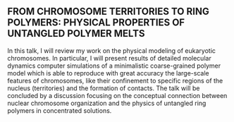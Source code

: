 ## FROM CHROMOSOME TERRITORIES TO RING POLYMERS: PHYSICAL PROPERTIES OF UNTANGLED POLYMER MELTS


In this talk, I will review my work on the physical modeling of eukaryotic chromosomes. In particular, I will present results of detailed molecular dynamics computer simulations of a minimalistic coarse-grained polymer model which is able to reproduce with great accuracy the large-scale features of chromosomes, like their confinement to specific regions of the nucleus (territories) and the formation of contacts.
The talk will be concluded by a discussion focusing on the conceptual connection between nuclear chromosome organization and the physics of untangled ring polymers in concentrated solutions.
